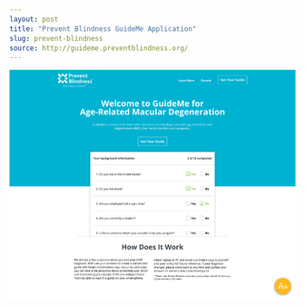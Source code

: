 ```yaml
---
layout: post
title: "Prevent Blindness GuideMe Application"
slug: prevent-blindness
source: http://guideme.preventblindness.org/
---
```


<img src="/screenshots/prevent-blindness.png">
